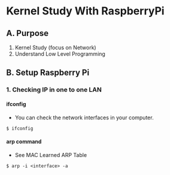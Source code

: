 <link rel="stylesheet" type="text/css" media="all" href="homepage.css" />

# Kernel Study With RaspberryPi

## A. Purpose

1. Kernel Study (focus on Network)
2. Understand Low Level Programming

## B. Setup Raspberry Pi

### 1. Checking IP in one to one LAN

#### ifconfig

* You can check the network interfaces in your computer.
```
$ ifconfig
```

#### arp command

* See MAC Learned ARP Table
```
$ arp -i <interface> -a
```
